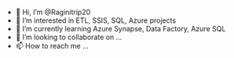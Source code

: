 - 👋 Hi, I’m @Raginitrip20
- 👀 I’m interested in ETL, SSIS, SQL, Azure projects
- 🌱 I’m currently learning Azure Synapse, Data Factory, Azure SQL
- 💞️ I’m looking to collaborate on ...
- 📫 How to reach me ...

<!---
Raginitrip20/Raginitrip20 is a ✨ special ✨ repository because its `README.md` (this file) appears on your GitHub profile.
You can click the Preview link to take a look at your changes.
--->
